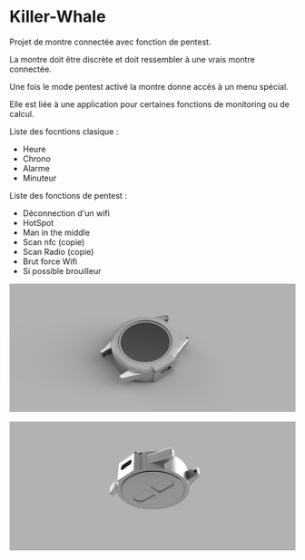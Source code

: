 # Killer-Whale

Projet de montre connectée avec fonction de pentest.

La montre doit être discrète et doit ressembler à une vrais montre connectée.

Une fois le mode pentest activé la montre donne accès à un menu spécial.

Elle est liée à une application pour certaines fonctions de monitoring ou de calcul.

Liste des focntions clasique :
* Heure
* Chrono
* Alarme 
* Minuteur

Liste des fonctions de pentest :
* Déconnection d'un wifi
* HotSpot 
* Man in the middle
* Scan nfc (copie)
* Scan Radio (copie)
* Brut force Wifi 
* Si possible brouilleur


[![logo.jpeg](docs/rendu/watch_2023-Nov-05_12-05-34PM-000_CustomizedView7822790882.png?fileId=103947#mimetype=image%2Fjpeg&hasPreview=true)](logo.jpeg?fileId=103947)

[![logo.jpeg](docs/rendu/f61de213-f147-42f3-8d7c-76500aeb5fb6.PNG?fileId=103947#mimetype=image%2Fjpeg&hasPreview=true)](logo.jpeg?fileId=103947)